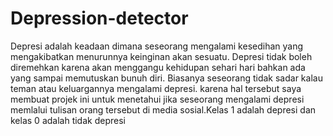 # Depression-detector
Depresi adalah keadaan dimana seseorang mengalami kesedihan yang mengakibatkan menurunnya keinginan akan sesuatu. Depresi tidak boleh diremehkan karena akan menggangu kehidupan sehari hari bahkan ada yang sampai memutuskan bunuh diri. Biasanya seseorang tidak sadar kalau teman atau keluargannya mengalami depresi. karena hal tersebut saya membuat projek ini untuk menetahui jika seseorang mengalami depresi memlalui tulisan orang tersebut di media sosial.Kelas 1 adalah depresi dan kelas 0 adalah tidak depresi
